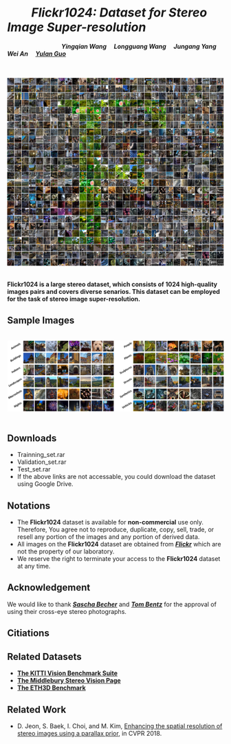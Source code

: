# &emsp;&emsp;*Flickr1024: Dataset for Stereo Image Super-resolution* <br>

&emsp;&emsp;&emsp;&emsp;&emsp;&emsp;&emsp;&emsp;&emsp;***Yingqian Wang&emsp; Longguang Wang&emsp; Jungang Yang&emsp; Wei An&emsp; [Yulan Guo](http://yulanguo.me/)***  <br>

<br>&emsp;&emsp;&emsp;&emsp;&emsp;&emsp;&emsp;&emsp;&emsp;&emsp;&emsp;
<img src="/pics/Flickr1024.png" width="512"><br><br>

**Flickr1024 is a large stereo dataset, which consists of 1024 high-quality images pairs and covers diverse senarios. 
This dataset can be employed for the task of stereo image super-resolution.**

## Sample Images

<br><img src="/pics/Sample Images.png"><br><br>

## Downloads
* Trainning_set.rar
* Validation_set.rar
* Test_set.rar
* If the above links are not accessable, you could download the dataset using Google Drive.

## Notations
* The **Flickr1024** dataset is available for **non-commercial** use only. 
  Therefore, You agree not to reproduce, duplicate, copy, sell, trade, or resell any portion of the images and any portion of derived data.
* All images on the **Flickr1024** dataset are obtained from [***Flickr***](https://flickr.com) which are not the property of our laboratory. 
* We reserve the right to terminate your access to the **Flickr1024** dataset at any time.

## Acknowledgement
We would like to thank [***Sascha Becher***](https://www.flickr.com/photos/stereotron/) and
[***Tom Bentz***](https://www.flickr.com/photos/tombentz) for the approval of using their cross-eye stereo photographs.

## Citiations

## Related Datasets
* [**The KITTI Vision Benchmark Suite**](http://www.cvlibs.net/datasets/kitti/index.php)
* [**The Middlebury Stereo Vision Page**](http://vision.middlebury.edu/stereo/)
* [**The ETH3D Benchmark**](https://www.eth3d.net/)

## Related Work
* D. Jeon, S. Baek, I. Choi, and M. Kim, [Enhancing the spatial resolution of stereo images using a 
  parallax prior](http://openaccess.thecvf.com/content_cvpr_2018/CameraReady/0493.pdf), in CVPR 2018. 
  
